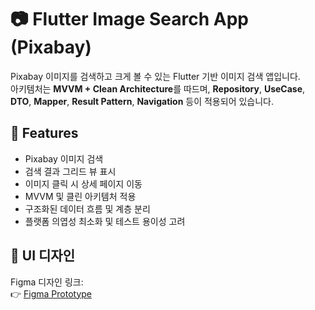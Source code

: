 # 📷 Flutter Image Search App (Pixabay)

Pixabay 이미지를 검색하고 크게 볼 수 있는 Flutter 기반 이미지 검색 앱입니다.  
아키템처는 **MVVM + Clean Architecture**를 따드며, **Repository**, **UseCase**, **DTO**, **Mapper**, **Result Pattern**, **Navigation** 등이 적용되어 있습니다.

## 🚀 Features

- Pixabay 이미지 검색
- 검색 결과 그리드 뷰 표시
- 이미지 클릭 시 상세 페이지 이동
- MVVM 및 클린 아키템처 적용
- 구조화된 데이터 흐름 및 계층 분리
- 플랫폼 의엽성 최소화 및 테스트 용이성 고려

## 🎨 UI 디자인

Figma 디자인 링크:  
👉 [Figma Prototype](https://www.figma.com/file/yL6nLGQIvf0twjjAun7lgQ/Untitled?node-id=0%3A1)


